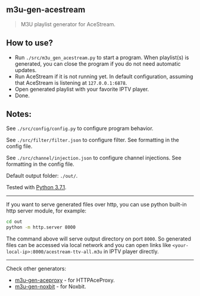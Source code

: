 ## m3u-gen-acestream

> M3U playlist generator for AceStream.

## How to use?
* Run `./src/m3u_gen_acestream.py` to start a program.
  When playlist(s) is generated, you can close the program
  if you do not need automatic updates.
* Run AceStream if it is not running yet.
  In default configuration, assuming that AceStream
  is listening at `127.0.0.1:6878`.
* Open generated playlist with your favorite IPTV player.
* Done.

## Notes:
See `./src/config/config.py` to configure program behavior.

See `./src/filter/filter.json` to configure filter.
See formatting in the config file.

See `./src/channel/injection.json` to configure channel injections.
See formatting in the config file.

Default output folder: `./out/`.

Tested with [Python 3.7.1](https://www.python.org/downloads/release/python-371/).

---
If you want to serve generated files over http, you can use
python built-in http server module, for example:

```sh
cd out
python -m http.server 8000
```

The command above will serve output directory on port `8000`.
So generated files can be accessed via local network and you can
open links like `<your-local-ip>:8000/acestream-ttv-all.m3u` in
IPTV player directly.

---
Check other generators:
* [m3u-gen-aceproxy](https://github.com/SCP002/m3u-gen-aceproxy) - for HTTPAceProxy.
* [m3u-gen-noxbit](https://github.com/SCP002/m3u-gen-noxbit) - for Noxbit.

